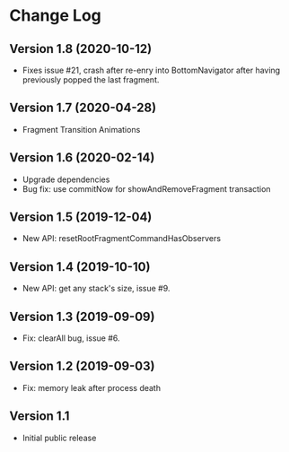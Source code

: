 Change Log
==========

Version 1.8 (2020-10-12)
------------------------
* Fixes issue #21, crash after re-enry into BottomNavigator after having previously popped the
 last fragment. 

Version 1.7 (2020-04-28)
------------------------
* Fragment Transition Animations

Version 1.6 (2020-02-14)
------------------------
* Upgrade dependencies
* Bug fix: use commitNow for showAndRemoveFragment transaction

Version 1.5 (2019-12-04)
------------------------
* New API: resetRootFragmentCommandHasObservers

Version 1.4 (2019-10-10)
------------------------
* New API: get any stack's size, issue #9. 

Version 1.3 (2019-09-09)
------------------------
* Fix: clearAll bug, issue #6. 

Version 1.2 (2019-09-03)
------------------------
* Fix: memory leak after process death

Version 1.1
-----------
* Initial public release